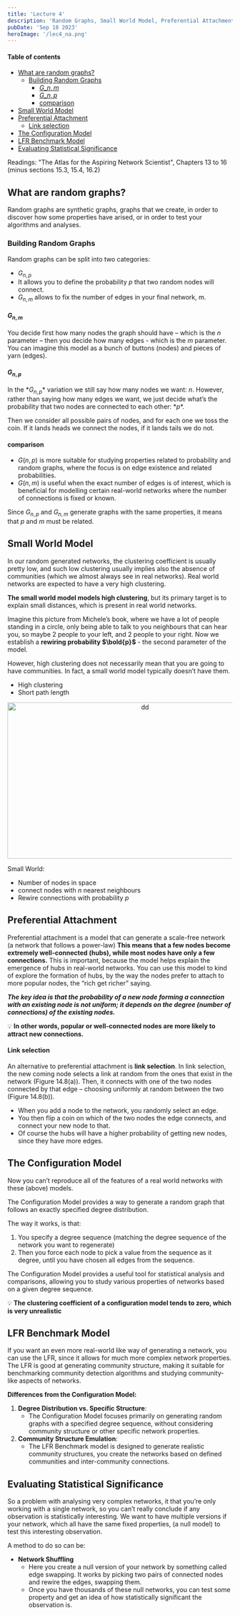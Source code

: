 ```yaml
---
title: 'Lecture 4'
description: 'Random Graphs, Small World Model, Preferential Attachment, Link Selection, Configuration Model, LFR Benchmark, Statistical Signififance'
pubDate: 'Sep 18 2023'
heroImage: '/lec4_na.png'
---
```


#### Table of contents
- [What are random graphs?](#what-are-random-graphs)
  - [Building Random Graphs](#building-random-graphs)
    - [$G\_{n,m}$](#g_nm)
    - [$G\_{n,p}$](#g_np)
    - [comparison](#comparison)
- [Small World Model](#small-world-model)
- [Preferential Attachment](#preferential-attachment)
    - [Link selection](#link-selection)
- [The Configuration Model](#the-configuration-model)
- [LFR Benchmark Model](#lfr-benchmark-model)
- [Evaluating Statistical Significance](#evaluating-statistical-significance)

Readings: "The Atlas for the Aspiring Network Scientist", Chapters 13 to 16 (minus sections 15.3, 15.4, 16.2)

## What are random graphs?

Random graphs are synthetic graphs, graphs that we create, in order to discover how some properties have arised, or in order to test your algorithms and analyses.

### Building Random Graphs

Random graphs can be split into two categories:

- $G_{n,p}$
- It allows you to define the probability $p$ that two random nodes will connect.
- $G_{n,m}$ allows to fix the number of edges in your final network, m.

#### $G_{n,m}$

You decide first how many nodes the graph should have – which is the *n* parameter – then you decide how many edges - which is the $m$ parameter. You can imagine this model as a bunch of buttons (nodes) and pieces of yarn (edges).

#### $G_{n,p}$

In the $*G_{n,p}$* variation we still say how many nodes we want: *n*. However, rather than saying how many edges we want, we just decide what’s the probability that two nodes are connected to each other: $*p*$.  

Then we consider all possible pairs of nodes, and for each one we toss the coin. If it lands heads we connect the nodes, if it lands tails we do not. 

#### comparison

- $G(n,p)$ is more suitable for studying properties related to probability and random graphs, where the focus is on edge existence and related probabilities.
- $G(n,m)$ is useful when the exact number of edges is of interest, which is beneficial for modelling certain real-world networks where the number of connections is fixed or known.

Since $G_{n,p}$ and $G_{n,m}$  generate graphs with the same properties, it means that $p$ and $m$ must be related.

## Small World Model

In our random generated networks, the clustering coefficient is usually pretty low, and such low clustering usually implies also the absence of communities (which we almost always see in real networks). Real world networks are expected to have a very high clustering.

**The small world model models high clustering**, but its primary target is to explain small distances, which is present in real world networks.

Imagine this picture from Michele’s book, where we have a lot of people standing in a circle, only being able to talk to you neighbours that can hear you, so maybe 2 people to your left, and 2 people to your right. Now we establish a **rewiring probability $\bold{p}$** - the second parameter of the model. 

 However, high clustering does not necessarily mean that you are going to have communities. In fact, a small world model typically doesn’t have them.

- High clustering
- Short path length


<div style="text-align: center;">
    <img src="/Screenshot_2022-09-22_at_11.10.02.png" alt="dd" width="600" height="350">
</div>

Small World:

- Number of nodes in space
- connect nodes with $n$ nearest neighbours
- Rewire connections with probability $p$

## Preferential Attachment

Preferential attachment is a model that can generate a scale-free network (a network that follows a power-law) **This means that a few nodes become extremely well-connected (hubs), while most nodes have only a few connections.** This is important, because the model helps explain the emergence of hubs in real-world networks. You can use this model to kind of explore the formation of hubs, by the way the nodes prefer to attach to more popular nodes, the “rich get richer” saying.

***The key idea is that the probability of a new node forming a connection with an existing node is not uniform; it depends on the degree (number of connections) of the existing nodes.***


💡 **In other words, popular or well-connected nodes are more likely to attract new connections.**

#### Link selection

An alternative to preferential attachment is **link selection**. In link selection, the new coming node selects a link at random from the ones that exist in the network (Figure 14.8(a)). Then, it connects with one of the two nodes connected by that edge – choosing uniformly at random between the two (Figure 14.8(b)).

- When you add a node to the network, you randomly select an edge.
- You then flip a coin on which of the two nodes the edge connects, and connect your new node to that.
- Of course the hubs will have a higher probability of getting new nodes, since they have more edges.

## The Configuration Model

Now you can’t reproduce all of the features of a real world networks with these (above) models.

The Configuration Model provides a way to generate a random graph that follows an exactly specified degree distribution.

The way it works, is that:

1. You specify a degree sequence (matching the degree sequence of the network you want to regenerate)
2. Then you force each node to pick a value from the sequence as it degree, until you have chosen all edges from the sequence.

The Configuration Model provides a useful tool for statistical analysis and comparisons, allowing you to study various properties of networks based on a given degree sequence.

💡 **The clustering coefficient of a configuration model tends to zero, which is very unrealistic**

## LFR Benchmark Model

If you want an even more real-world like way of generating a network, you can use the LFR, since it allows for much more complex network properties. The LFR is good at generating community structure, making it suitable for benchmarking community detection algorithms and studying community-like aspects of networks. 

**Differences from the Configuration Model:**

1. **Degree Distribution vs. Specific Structure**:
    - The Configuration Model focuses primarily on generating random graphs with a specified degree sequence, without considering community structure or other specific network properties.
2. **Community Structure Emulation**:
    - The LFR Benchmark model is designed to generate realistic community structures, you create the networks based on defined communities and inter-community connections.

## Evaluating Statistical Significance

So a problem with analysing very complex networks, it that you’re only working with a single network, so you can’t really conclude if any observation is statistically interesting. We want to have multiple versions if your network, which all have the same fixed properties, (a null model) to test this interesting observation. 

A method to do so can be:

- **************Network Shuffling**************
    - Here you create a null version of your network by something called edge swapping. It works by picking two pairs of connected nodes and rewire the edges, swapping them.
    - Once you have thousands of these null networks, you can test some property and get an idea of how statistically significant the observation is.